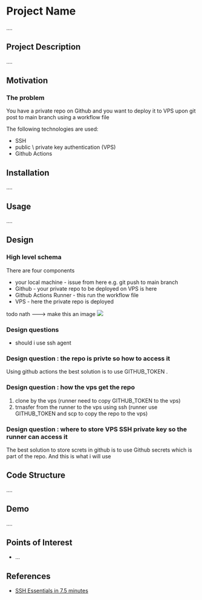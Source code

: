 <h1>Project Name</h1>
....



<h2>Project Description</h2>
....

<h2>Motivation</h2>

<h3>The problem</h3>
You have a private repo on Github and you want to deploy it to VPS upon git post to main branch using a workflow file

The following technologies are used:

<ul>
 <li>SSH</li>
 <li>public \ private key authentication (VPS)</li>
 <li>Github Actions</li>
</ul>


<h2>Installation</h2>
....



<h2>Usage</h2>
....



<h2>Design</h2>
<h3>High level schema</h3>
There are four components
<ul>
<li>your local machine - issue from here e.g. git push to main branch</li>
<li>Github - your private repo to be deployed on VPS is here</li>
<li>Github Actions Runner - this run the workflow file</li>
<li>VPS - here the private repo is deployed</li>

</ul>
todo nath ---> make this an image
<img src='./figs/high-level-schema.drawio'/>

<h3>Design questions</h3>
<ul>
 <li>should i use ssh agent </li>
 </ul>

<h3>Design question : the repo is privte so how to access it</h3>
Using github actions the best solution is to use GITHUB_TOKEN . 


<h3>Design question : how the vps get the repo</h3>

<ol>
<li>clone by the vps (runner need to copy GITHUB_TOKEN to the vps)</li>
<li>trnasfer from the runner to the vps using ssh (runner use GITHUB_TOKEN and scp to copy the repo to the vps)</li>
</ol>


<h3>Design question : where to store VPS SSH private key so the runner can access it </h3>
The best solution to store screts in github is to use Github secrets which is part of the repo. And this is what i will use

<h2>Code Structure</h2>
....

<h2>Demo</h2>
....

<h2>Points of Interest</h2>
<ul>
    <li>...</li>
   
</ul>

<h2>References</h2>
<ul>
    <li><a href='https://www.youtube.com/watch?v=R48-UaZ4q1k'> SSH Essentials in 7.5 minutes </a></li>
</ul>

